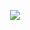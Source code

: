 <p align="center">
  <a href="https://skillicons.dev">
    <img src="https://skillicons.dev/icons?i=python,django"/>
  </a>
</p>
